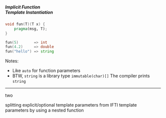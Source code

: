 ##### Implicit Function<br/>Template Instantiation

```d
void fun(T)(T x) {
	pragma(msg, T);
}

fun(5)       => int
fun(4.2)     => double
fun("hello") => string
```

Notes:
- Like `auto` for function parameters
- BTW, `string` is a library type
  `immutable(char)[]`
  The compiler prints `string` 

---

two

splitting explicit/optional template parameters from IFTI template parameters by using a nested function
